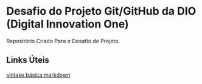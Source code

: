 # Desafio do Projeto Git/GitHub da DIO (Digital Innovation One)
Repositório Criado Para o Desafio de Projeto.

## Links Úteis
[sintaxe básica markdown](https://www.markdownguide.org/basic-syntax/)
